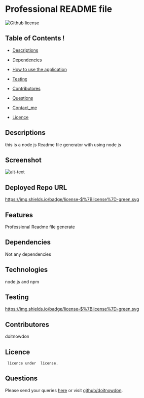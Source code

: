 # Professional README file 
![Github license](https://img.shields.io/badge/license--green.svg)

## Table of Contents !
 * [Descriptions](#description)
 * [Dependencies](#Dependencies)
 * [How to use the application](#HowToUseThisApplication)
 * [Testing](#testting)
 * [Contributores](#Contributores)
 * [Questions](#qestions)
 * [Contact_me](#contact_me)


* [Licence](#licence)


## Descriptions 
this is a node js Readme file generator with using node js

## Screenshot 
![alt-text](https://img.shields.io/badge/license-$%7Blicense%7D-green.svg)

## Deployed Repo URL 
https://img.shields.io/badge/license-$%7Blicense%7D-green.svg

## Features 
Professional Readme file generate 

## Dependencies
Not any dependencies 

## Technologies 
node.js and npm 

## Testing
https://img.shields.io/badge/license-$%7Blicense%7D-green.svg

## Contributores
doitnowdon


## Licence
    
     licence under  license.
## Questions
Please send your queries [here](mailto:donsyntex@gmail.com?subject=[GitHub]%20Dev%20Connect) or visit [github/doitnowdon](https://github.com/doitnowdon).


